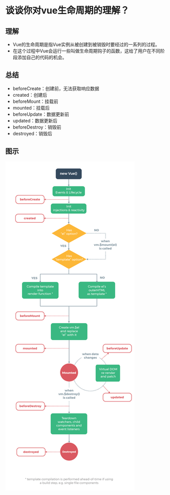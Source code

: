 # 谈谈你对vue生命周期的理解？

## 理解

- Vue的生命周期是指Vue实例从被创建到被销毁时要经过的一系列的过程。
- 在这个过程中Vue会运行一些叫做生命周期钩子的函数，这给了用户在不同阶段添加自己的代码的机会。

## 总结

- beforeCreate：创建前，无法获取响应数据
- created：创建后
- beforeMount：挂载前
- mounted：挂载后
- beforeUpdate：数据更新前
- updated：数据更新后
- beforeDestroy：销毁前
- destroyed：销毁后

## 图示

![alt vue](life.png)
